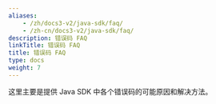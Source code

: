 ```yaml
---
aliases:
    - /zh/docs3-v2/java-sdk/faq/
    - /zh-cn/docs3-v2/java-sdk/faq/
description: 错误码 FAQ
linkTitle: 错误码 FAQ
title: 错误码 FAQ
type: docs
weight: 7
---
```






这里主要是提供 Java SDK 中各个错误码的可能原因和解决方法。